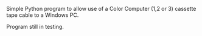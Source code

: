 Simple Python program to allow use of a Color Computer (1,2 or 3) cassette tape cable to a Windows PC. 

Program still in testing.
